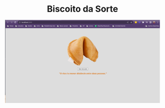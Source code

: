 <h1 align="center">Biscoito da Sorte</h1>

<p align="center">
  <img alt="k8s" src="images/biscoitodasorte.png">
</p>